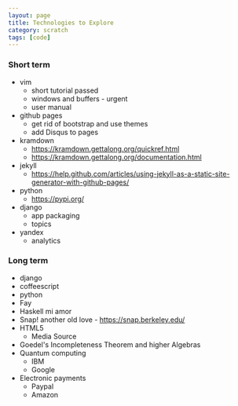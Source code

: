 ```yaml
---
layout: page
title: Technologies to Explore
category: scratch
tags: [code]
---
```


### Short term

- vim
	- short tutorial passed
	- windows and buffers - urgent
	- user manual
- github pages
	- get rid of bootstrap and use themes
	- add Disqus to pages
- kramdown
	- <https://kramdown.gettalong.org/quickref.html>
	- <https://kramdown.gettalong.org/documentation.html>
- jekyll
	- <https://help.github.com/articles/using-jekyll-as-a-static-site-generator-with-github-pages/>
- python
	- <https://pypi.org/>
- django
	- app packaging
	- topics
- yandex
	- analytics

### Long term
- django
- coffeescript
- python
- Fay
- Haskell mi amor
- Snap! another old love - <https://snap.berkeley.edu/>
- HTML5
	- Media Source
- Goedel's Incompleteness Theorem and higher Algebras
- Quantum computing
	- IBM
	- Google
- Electronic payments
	- Paypal
	- Amazon
